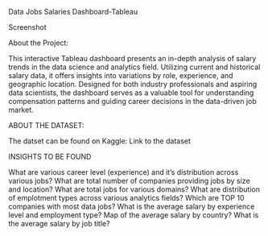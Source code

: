 Data Jobs Salaries Dashboard-Tableau

Screenshot

About the Project:

This interactive Tableau dashboard presents an in-depth analysis of salary trends in the data science and analytics field. Utilizing current and historical salary data, it offers insights into variations by role, experience, and geographic location. Designed for both industry professionals and aspiring data scientists, the dashboard serves as a valuable tool for understanding compensation patterns and guiding career decisions in the data-driven job market.

ABOUT THE DATASET:

The datset can be found on Kaggle: Link to the dataset

INSIGHTS TO BE FOUND

What are various career level (experience) and it’s distribution across various jobs?
What are total number of companies providing jobs by size and location?
What are total jobs for various domains?
What are distribution of emplotment types across various analytics fields?
Which are TOP 10 companies with most data jobs?
What is the average salary by experience level and employment type?
Map of the average salary by country?
What is the average salary by job title?
